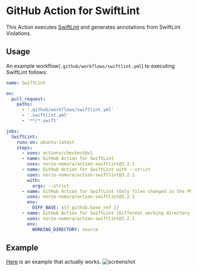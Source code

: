 # GitHub Action for SwiftLint

This Action executes [SwiftLint](https://github.com/realm/SwiftLint) and generates annotations from SwiftLint Violations.

## Usage

An example workflow(`.github/workflows/swiftlint.yml`) to executing SwiftLint follows:

```yaml
name: SwiftLint

on:
  pull_request:
    paths:
      - '.github/workflows/swiftlint.yml'
      - '.swiftlint.yml'
      - '**/*.swift'

jobs:
  SwiftLint:
    runs-on: ubuntu-latest
    steps:
      - uses: actions/checkout@v1
      - name: GitHub Action for SwiftLint
        uses: norio-nomura/action-swiftlint@3.2.1
      - name: GitHub Action for SwiftLint with --strict
        uses: norio-nomura/action-swiftlint@3.2.1
        with:
          args: --strict
      - name: GitHub Action for SwiftLint (Only files changed in the PR)
        uses: norio-nomura/action-swiftlint@3.2.1
        env:
          DIFF_BASE: ${{ github.base_ref }}
      - name: GitHub Action for SwiftLint (Different working directory)
        uses: norio-nomura/action-swiftlint@3.2.1
        env:
          WORKING_DIRECTORY: Source
```

## Example
[Here](https://github.com/norio-nomura/test-action-swiftlint/pull/1/files) is an example that actually works.
![screenshot](screenshot.png)
